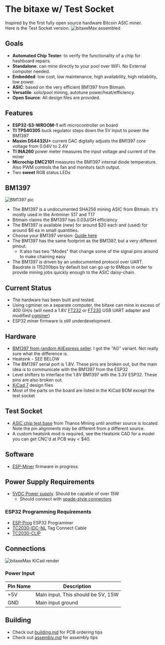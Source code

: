 # The bitaxe w/ Test Socket
Inspired by the first fully open source hardware Bitcoin ASIC miner.  
Here is the Test Socket version.
![bitaxeMax assembled](doc/bitaxe_v2_ts.jpg)

## Goals
- **Automated Chip Tester**: to verify the functionality of a chip for hashboard repairs.
- **Standalone**: can mine directly to your pool over WiFi. No External computer needed.
- **Embedded**: low cost, low maintenance, high availability, high reliability, low power.
- **ASIC**: based on the very efficient BM1397 from Bitmain.
- **Versatile**: solo/pool mining, autotune power/heat/efficiency.
- **Open Source**: All design files are provided.

## Features
- **ESP32-S3-WROOM-1** wifi microcontroller on board
- **TI TPS40305** buck regulator steps down the 5V input to power the BM1397
- **Maxim DS4432U+** current DAC digitally adjusts the BM1397 core voltage from 0.04V to 2.4V
- **TI INA260** power meter measures the input voltage and current of the miner
- **Microchip EMC2101** measures the BM1397 internal diode temperature. Also PWM controls the fan and monitors tach output.
- Two **sweet** RGB status LEDs

## BM1397
![BM1397 pic](doc/BM1397.png)

- The BM1397 is a undocumented SHA256 mining ASIC from Bitmain. It's mostly used in the Antminer S17 and T17
- Bitmain claims the BM1397 has 0.03J/GH efficiency
- The BM1397 is available (new) for around $20 each and (used) for around $6 ea in small quantities.
- Choose your BM1397 version: [Guide here](https://d-central.tech/bm1397-ad-ag-ah-ai-antminer-17-series-chip-replacement-guide/)
- The BM1397 has the same footprint as the BM1387, but a very different pinout.
    - It also has two "Modes" that change some of the signal pins around to make chaining easy
- The BM1397 is driven by an undocumented protocol over UART. Baudrate is 115200bps by default but can go up to 6Mbps in order to provide mining jobs quickly enough to the ASIC daisy-chain.

## Current Status
- The hardware has been built and tested.
- Using cgminer on a separate computer, the bitaxe can mine in excess of 400 GH/s (will need a 1.8V [FT232](https://www.amazon.com/dp/B094G8NY45) or [FT230](https://www.amazon.com/dp/B076B9YRMP) USB UART adapter and modified [cgminer](https://github.com/skot/cgminer))
- ESP32 miner firmware is still underdevelopment.


## Hardware
- [BM1397 from random AliExpress seller](https://www.aliexpress.com/item/3256802274958527.html). I got the "AG" variant. Not really sure what the difference is.
- Heatsink - SEE BELOW
- The BM1397 serial port is 1.8V. These pins are broken out, but the main idea is to communicate with the BM1397 from the ESP32
- Level shifters to interface the 1.8V BM1397 with the 3.3V ESP32. These pins are also broken out.
- [KiCad 7](https://www.kicad.org) design files
- Most of the parts on the board are listed in the KiCad BOM except the test socket


## Test Socket
- [ASIC chip test base](https://thanosmining.com/products/asic-chip-test-base-bm1397-bm1396-bm1398-bm1362?DIST=Q0dEHQ%3D%3D) from Thanos Mining until another source is located. Note the pin alignments may be different from a different source.
- A custom heatsink mod is required, see the Heatsink CAD for a model you can get CNC'd at PCB way < $40. 

## Software
- [ESP-Miner](https://github.com/skot/ESP-Miner) firmware in progress.

## Power Supply Requirements
- [5VDC Power supply](https://www.amazon.com/BTF-LIGHTING-Plastic-Adapter-Transformer-WS2812B/dp/B01D8FM4N4). Should be capable of over 15W
    - Should connect with [spade-style connectors](https://www.amazon.com/gp/product/B01G4POUAU)

### ESP32 Programming Requirements
- [ESP-Prog](https://www.digikey.com/en/products/detail/espressif-systems/ESP-PROG/10259352) ESP32 Programmer
- [TC2030-IDC-NL](https://www.tag-connect.com/product/tc2030-idc-nl) Tag Connect Cable
- [TC2030-CLIP](https://www.tag-connect.com/product/tc2030-retaining-clip-board-3-pack)

## Connections
![bitaxeMax KiCad render](doc/render.png)

### Power Input
| Pin Name     | Description |
| ----------- | ----------- |
| +5V      | Main input. This should be 5V, 15W       |
| GND      | Main input ground      |

## Building
- Check out [building.md](building.md) for PCB ordering tips
- Check out [assembly.md](assembly.md) for assembly tips
